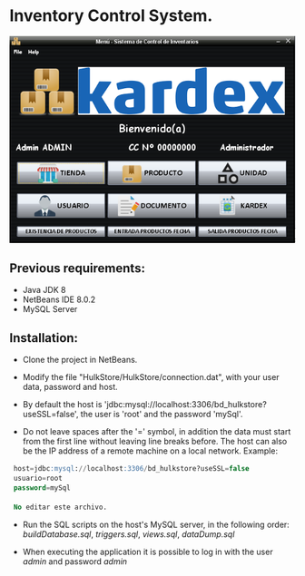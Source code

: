 # Inventory Control System.

![alt tag](screenShot.png)

## Previous requirements:
 - Java JDK 8
 - NetBeans IDE 8.0.2
 - MySQL Server

## Installation:
 - Clone the project in NetBeans.
 
 - Modify the file "HulkStore/HulkStore/connection.dat", with your user data, password and host.
 
 - By default the host is 'jdbc:mysql://localhost:3306/bd_hulkstore?useSSL=false', the user is 'root' and the password 'mySql'.
 
 - Do not leave spaces after the '=' symbol, in addition the data must start from the first line without leaving line breaks before.
 The host can also be the IP address of a remote machine on a local network. Example:
 
 ```sql
  host=jdbc:mysql://localhost:3306/bd_hulkstore?useSSL=false
  usuario=root
  password=mySql

  No editar este archivo.
```
 - Run the SQL scripts on the host's MySQL server, in the following order:
 *buildDatabase.sql*, *triggers.sql*, *views.sql*, *dataDump.sql*

 - When executing the application it is possible to log in with the user *admin* and password *admin*
